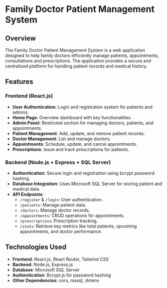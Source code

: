 # Family Doctor Patient Management System

## Overview

The Family Doctor Patient Management System is a web application designed to help family doctors efficiently manage patients, appointments, consultations and prescriptions. The application provides a secure and centralized platform for handling patient records and medical history.

## Features

### Frontend (React.js)

- **User Authentication**: Login and registration system for patients and admins.
- **Home Page**: Overview dashboard with key functionalities.
- **Admin Panel**: Restricted section for managing doctors, patients, and appointments.
- **Patient Management**: Add, update, and remove patient records.
- **Doctor Management**: List and manage doctors.
- **Appointments**: Schedule, update, and cancel appointments.
- **Prescriptions**: Issue and track prescriptions for patients.

### Backend (Node.js + Express + SQL Server)

- **Authentication**: Secure login and registration using bcrypt password hashing.
- **Database Integration**: Uses Microsoft SQL Server for storing patient and medical data.
- **API Endpoints**:
  - `/register` & `/login`: User authentication.
  - `/patients`: Manage patient data.
  - `/doctors`: Manage doctor records.
  - `/appointments`: CRUD operations for appointments.
  - `/prescriptions`: Prescription tracking.
  - `/stats`: Retrieve key metrics like total patients, upcoming appointments, and doctor performance.

## Technologies Used

- **Frontend**: React.js, React Router, Tailwind CSS
- **Backend**: Node.js, Express.js
- **Database**: Microsoft SQL Server
- **Authentication**: Bcrypt.js for password hashing
- **Other Dependencies**: cors, mssql, dotenv



